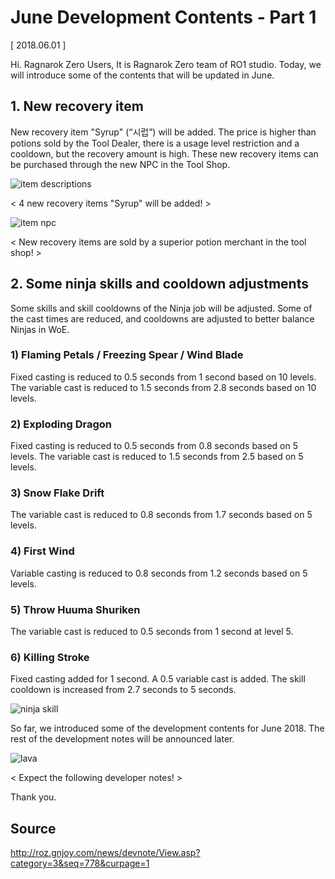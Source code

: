 # June Development Contents - Part 1

[ 2018.06.01 ]

Hi. Ragnarok Zero Users, It is Ragnarok Zero team of RO1 studio. Today, we will introduce some of the contents that will be updated in June.

## 1. New recovery item

New recovery item "Syrup" (“시럽”) will be added. The price is higher than potions sold by the Tool Dealer, there is a usage level restriction and a cooldown, but the recovery amount is high. These new recovery items can be purchased through the new NPC in the Tool Shop.

![item descriptions](http://imgc.gnjoy.com/ufile/common/2018/06/01/041724_gqvQPUjI.png)

< 4 new recovery items "Syrup" will be added! >

![item npc](http://imgc.gnjoy.com/ufile/common/2018/06/01/041738_N6dyGxtu.png)

< New recovery items are sold by a superior potion merchant in the tool shop! >

## 2. Some ninja skills and cooldown adjustments

Some skills and skill cooldowns of the Ninja job will be adjusted. Some of the cast times are reduced, and cooldowns are adjusted to better balance Ninjas in WoE.

### 1) Flaming Petals / Freezing Spear / Wind Blade

Fixed casting is reduced to 0.5 seconds from 1 second based on 10 levels. The variable cast is reduced to 1.5 seconds from 2.8 seconds based on 10 levels.

### 2) Exploding Dragon

Fixed casting is reduced to 0.5 seconds from 0.8 seconds based on 5 levels. The variable cast is reduced to 1.5 seconds from 2.5 based on 5 levels.

### 3) Snow Flake Drift

The variable cast is reduced to 0.8 seconds from 1.7 seconds based on 5 levels.

### 4) First Wind
 
Variable casting is reduced to 0.8 seconds from 1.2 seconds based on 5 levels.

### 5) Throw Huuma Shuriken

The variable cast is reduced to 0.5 seconds from 1 second at level 5.

### 6) Killing Stroke

Fixed casting added for 1 second. A 0.5 variable cast is added. The skill cooldown is increased from 2.7 seconds to 5 seconds.

![ninja skill](http://imgc.gnjoy.com/ufile/common/2018/06/01/042150_tTUWMs8P.gif)

So far, we introduced some of the development contents for June 2018. The rest of the development notes will be announced later.

![lava](http://imgc.gnjoy.com/ufile/common/2018/06/01/042242_98asB3r6.png)

< Expect the following developer notes! >

Thank you.

## Source

http://roz.gnjoy.com/news/devnote/View.asp?category=3&seq=778&curpage=1
